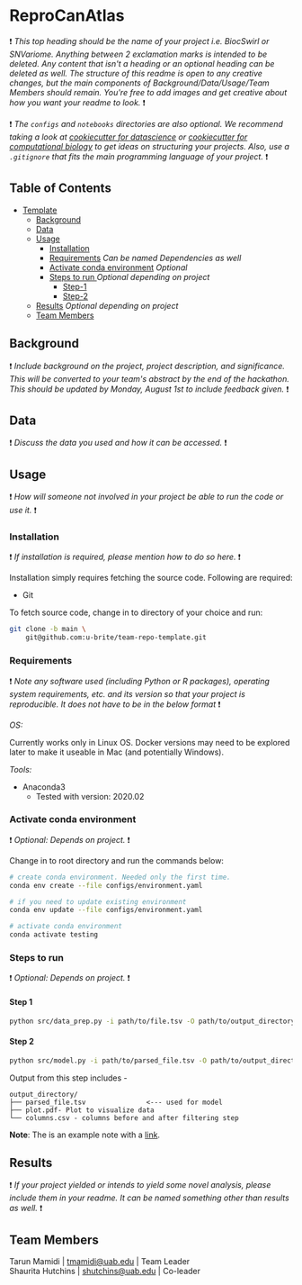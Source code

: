 # ReproCanAtlas
:exclamation: _This top heading should be the name of your project i.e. BiocSwirl or SNVariome. Anything between 2 exclamation marks is intended to be deleted. Any content that isn't a heading or an optional heading can be deleted as well. The structure of this readme is open to any creative changes, but the main components of Background/Data/Usage/Team Members should remain. You're free to add images and get creative about how you want your readme to look._ :exclamation:

:exclamation: _The `configs` and `notebooks` directories are also optional. We recommend taking a look at [cookiecutter for datascience](https://github.com/drivendata/cookiecutter-data-science) or [cookiecutter for computational biology](https://github.com/drivendata/cookiecutter-data-science) to get ideas on structuring your projects. Also, use a `.gitignore` that fits the main programming language of your project._ :exclamation:

## Table of Contents

- [Template](#team-repo-template)
    - [Background](#Background)
    - [Data](#data)
    - [Usage](#usage)
        - [Installation](#installation)
        - [Requirements](#requirements) _Can be named Dependencies as well_
        - [Activate conda environment](#activate-conda-environment) _Optional_
        - [Steps to run ](#steps-to-run) _Optional depending on project_
            - [Step-1](#step-1)
            - [Step-2](#step-2)
    - [Results](#results) _Optional depending on project_
    - [Team Members](#team-members)

## Background

:exclamation: _Include background on the project, project description, and significance. This will be converted to your team's abstract by the end of the hackathon. This should be updated by Monday, August 1st to include feedback given._ :exclamation:

## Data

:exclamation: _Discuss the data you used and how it can be accessed._ :exclamation:

## Usage

:exclamation: _How will someone not involved in your project be able to run the code or use it._ :exclamation:

### Installation

:exclamation: _If installation is required, please mention how to do so here._ :exclamation:

Installation simply requires fetching the source code. Following are required:

- Git

To fetch source code, change in to directory of your choice and run:

```sh
git clone -b main \
    git@github.com:u-brite/team-repo-template.git
```

### Requirements
:exclamation: _Note any software used (including Python or R packages), operating system requirements, etc. and its version so that your project is reproducible. It does not have to be in the below format_ :exclamation:

*OS:*

Currently works only in Linux OS. Docker versions may need to be explored later to make it useable in Mac (and
potentially Windows).

*Tools:*

- Anaconda3
    - Tested with version: 2020.02

### Activate conda environment
:exclamation: _Optional: Depends on project._ :exclamation:

Change in to root directory and run the commands below:

```sh
# create conda environment. Needed only the first time.
conda env create --file configs/environment.yaml

# if you need to update existing environment
conda env update --file configs/environment.yaml

# activate conda environment
conda activate testing
```

### Steps to run
:exclamation: _Optional: Depends on project._ :exclamation:

#### Step 1

```sh
python src/data_prep.py -i path/to/file.tsv -O path/to/output_directory
```

#### Step 2

```sh
python src/model.py -i path/to/parsed_file.tsv -O path/to/output_directory
```

Output from this step includes -

```directory
output_directory/
├── parsed_file.tsv               <--- used for model
├── plot.pdf- Plot to visualize data
└── columns.csv - columns before and after filtering step

```

**Note**: The is an example note with a [link](https://github.com/u-brite/team-repo-template).


## Results
:exclamation: _If your project yielded or intends to yield some novel analysis, please include them in your readme. It can be named something other than results as well._ :exclamation:

## Team Members

Tarun Mamidi | tmamidi@uab.edu | Team Leader  
Shaurita Hutchins | shutchins@uab.edu | Co-leader
